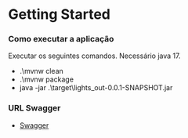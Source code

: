 # Getting Started

### Como executar a aplicação
Executar os seguintes comandos. Necessário java 17.

* .\mvnw clean
* .\mvnw package
* java -jar .\target\lights_out-0.0.1-SNAPSHOT.jar


### URL Swagger

* [Swagger](http://localhost:8080/lightsout/swagger-ui/index.html)